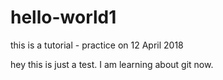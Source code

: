 # hello-world1
this is a tutorial - practice on 12 April 2018

hey this is just a test. I am learning about git now.
